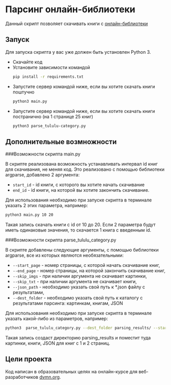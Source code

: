 # Парсинг онлайн-библиотеки

Данный скрипт позволяет скачивать книги с [онлайн-библиотеки](https://tululu.org/)

## Запуск

Для запуска скрипта у вас уже должен быть установлен Python 3.

- Скачайте код
- Установите зависимости командой 
    ```sh
    pip install -r requirements.txt
    ```
- Запустите сервер командой ниже, если вы хотите скачать книги поштучно 
    ```sh
    python3 main.py
    ```
- Запустите сервер командой ниже, если вы хотите скачать книги постранично (на 1 странице 25 книг) 
    ```sh
    python3 parse_tululu-category.py
    ```
## Дополнительные возмножности

###Возможности скрипта main.py

В скрипте реализована возможность устанавливать интервал id книг для скачивания, не меняя код. 
Это реализовано с помощью библиотеки argparse, добавлено 2 аргумента:
- `start_id` - id книги, с которого вы хотите начать скачивание
- `end_id` - id книги, на которой вы хотите закончить скачивание.

Для использования необходимо при запуске скрипта в терминале указать 2 этих параметра, например: 
```sh
python3 main.py 10 20
```
Такая запись скачать книги с id от 10 до 20. 
Если 2 параметра будут иметь одинаковые значения, то скачается 1 книга с введенным id.

###Возможности скрипта parse_tululu_category.py

В скрипте добавлены следующие аргументы, с помощью библиотеки argparse, все из которых являются необязательными:
- `--start_page` - номер страницы, с которой начать скачивание книг,
- `--end_page` - номер страницы, на которой закончить скачивание книг,
- `--skip_imgs` - при наличии аргумента не скачивает картинки,
- `--skip_txt` - при наличии аргумента не скачивает книги,
- `--json_path` - необходимо указать свой путь к *.json файлу с результатами,
- `--dest_folder` - необходимо указать свой путь к каталогу с результатами парсинга: картинкам, книгам, JSON

Для использования необходимо при запуске скрипта в терминале указать какой-либо из параметров, например: 
```sh
python3  parse_tululu_category.py --dest_folder parsing_results/ --start_page 1 --end_page 3 
```
Такая запись создаст директорию parsing_results и поместит туда картинки, книги, JSON для книг с 1 и 2 страниц.

## Цели проекта

Код написан в образовательных целях на онлайн-курсе для веб-разработчиков [dvmn.org](https://dvmn.org/).